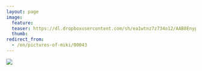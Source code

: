 ```yaml
---
layout: page
image:
  feature:
  teaser: https://dl.dropboxusercontent.com/sh/ea1wtnz7z734o12/AAB8Enyp3DiMO_5FKAdVIes2a/mikin-kuvat/2/DSC26152-245px.jpg
  thumb:
redirect_from:
  - /en/pictures-of-miki/00043
---
```


[![](https://dl.dropboxusercontent.com/sh/ea1wtnz7z734o12/AABqAy___SPyEM40zCfimjOfa/mikin-kuvat/2/DSC26152-800px.jpg)](https://dl.dropboxusercontent.com/sh/ea1wtnz7z734o12/AACHX3Gyw8l5YcwpyHNFnVmDa/mikin-kuvat/2/DSC26152.jpg)
